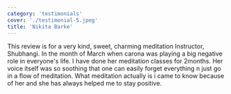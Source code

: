 ```yaml
---
category: 'testimonials'
cover: './testimonial-5.jpeg'
title: 'Nikita Barke'
---
```


This review is for a very kind, sweet, charming meditation Instructor, Shubhangi. In the month of March when carona was playing a big negative role in everyone's life. I have done her meditation classes for 2months. Her voice itself was so soothing that one can easily forget everything n just go in a flow of meditation. What meditation actually is i came to know because of her and  she has always helped me to stay positive.
